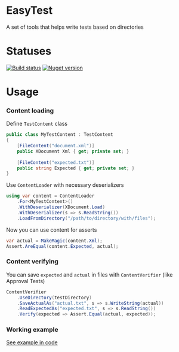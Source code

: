 # EasyTest
A set of tools that helps write tests based on directories

# Statuses
[![Build status](https://img.shields.io/github/workflow/status/qoter/EasyTest/Main%20build%20and%20tests?label=build%20and%20tests)](https://github.com/qoter/EasyTest/actions)
[![Nuget version](https://img.shields.io/nuget/v/EasyTest)](https://www.nuget.org/packages/EasyTest)

# Usage

### Content loading
Define `TestContent` class
```cs
public class MyTestContent : TestContent
{
    [FileContent("document.xml")]
    public XDocument Xml { get; private set; }
    
    [FileContent("expected.txt")]
    public string Expected { get; private set; }
}
```

Use `ContentLoader` with necessary deserializers
```cs
using var content = ContentLoader
    .For<MyTestContent>()
    .WithDeserializer(XDocument.Load)
    .WithDeserializer(s => s.ReadString())
    .LoadFromDirectory("/path/to/directory/with/files");
```
Now you can use content for asserts
```cs
var actual = MakeMagic(content.Xml);
Assert.AreEqual(content.Expected, actual);
```

### Content verifying
You can save `expected` and `actual` in files with `ContentVerifier` (like Approval Tests)
```cs
ContentVerifier
    .UseDirectory(testDirectory)
    .SaveActualAs("actual.txt", s => s.WriteString(actual))
    .ReadExpectedAs("expected.txt", s => s.ReadString())
    .Verify(expected => Assert.Equal(actual, expected));
```

### Working example
[See example in code](https://github.com/qoter/EasyTest/blob/master/src/EasyTest.Tests/UsageExample.cs#L37) 
